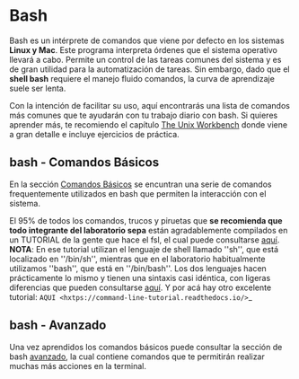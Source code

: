 Bash
====

Bash es un intérprete de comandos que viene por defecto en los sistemas **Linux y Mac**.  Este programa interpreta órdenes que el sistema operativo llevará a cabo. Permite un control de las tareas comunes del sistema y es de gran utilidad para la automatización de tareas.  Sin embargo, dado que el **shell bash** requiere el manejo fluido comandos, la curva de aprendizaje suele ser lenta.


Con la intención de facilitar su uso, aquí encontrarás una lista de comandos más comunes que te ayudarán con tu trabajo diario con bash. Si quieres aprender más, te recomiendo el capítulo [The Unix Workbench](https://seankross.com/the-unix-workbench/command-line-basics.html) donde viene a gran detalle e incluye ejercicios de práctica. 


## bash - Comandos Básicos ##

En la sección [Comandos Básicos](./Bash:-Comandos-Básicos) se encuntran una serie de comandos frequentemente utilizados en bash que permiten la interacción con el sistema.

El 95% de todos los comandos, trucos y piruetas que **se recomienda que todo integrante del laboratorio sepa** están 
agradablemente compilados en un TUTORIAL de la gente que hace el fsl, el cual puede consultarse 
[aquí](https://open.win.ox.ac.uk/pages/fslcourse/lectures/scripting/all.htm). **NOTA**: En ese tutorial utilizan el 
lenguaje de shell llamado ''sh'', que está localizado en ''/bin/sh'', mientras que en el laboratorio habitualmente 
utilizamos ''bash'', que está en ''/bin/bash''. Los dos lenguajes hacen prácticamente lo mismo y tienen una sintaxis casi 
idéntica, con ligeras diferencias que pueden consultarse 
[aquí](https://superuser.com/questions/125728/what-is-the-difference-between-bash-and-sh.). Y por acá hay otro excelente 
tutorial: `AQUI <hxtps://command-line-tutorial.readthedocs.io/>`_


## bash - Avanzado ##

Una vez aprendidos los comandos básicos puede consultar la sección de bash [avanzado](./Bash:-Avanzado), la cual contiene comandos que te  permitirán realizar muchas más acciones en la terminal.

